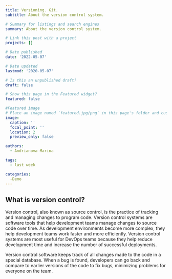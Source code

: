 ```yaml
---
title: Versioning. Git.
subtitle: About the version control system.

# Summary for listings and search engines
summary: About the version control system.

# Link this post with a project
projects: []

# Date published
date: '2022-05-07'

# Date updated
lastmod: '2020-05-07'

# Is this an unpublished draft?
draft: false

# Show this page in the Featured widget?
featured: false

#Featured image
# Place an image named `featured.jpg/png` in this page's folder and customize its options here.
image:
  caption: ''
  focal_point: ''
  location: 2
  preview_only: false

authors:
  - Andrianova Marina

tags:
  - last week

categories:
  -Demo
---
```


## What is version control?

Version control, also known as source control, is the practice of tracking and managing changes to program code. Version control systems are software tools that help development teams manage changes to source code over time. As development environments become more complex, they help development teams work faster and more efficiently. Version control systems are most useful for DevOps teams because they help reduce development time and increase the number of successful deployments.

Version control software keeps track of all changes made to the code in a special database. When a bug is found, developers can go back and compare to earlier versions of the code to fix bugs, minimizing problems for everyone on the team.
